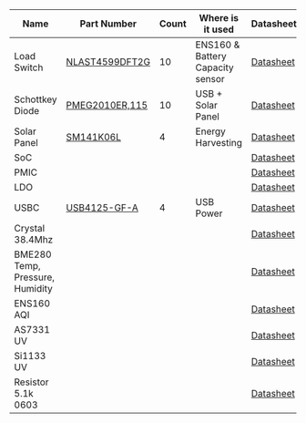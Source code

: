 |Name | Part Number         | Count | Where is it used | Datasheet |
|-----|--------------|---|----|------------------|
|Load Switch|  [NLAST4599DFT2G](https://www.digikey.com/en/products/detail/onsemi/NLAST4599DFT2G/920177) | 10  | ENS160 & Battery Capacity sensor | [Datasheet](https://www.onsemi.com/pdf/datasheet/nlast4599-d.pdf) |  
|Schottkey Diode| [PMEG2010ER,115](https://www.digikey.com/en/products/detail/nexperia-usa-inc/PMEG2010ER-115/2119861)  | 10 |  USB + Solar Panel  | [Datasheet](https://assets.nexperia.com/documents/data-sheet/PMEG2010ER.pdf)    |
|Solar Panel| [SM141K06L](https://www.digikey.com/en/products/detail/anysolar-ltd/SM141K06L/9990462)  | 4 |  Energy Harvesting  | [Datasheet](https://waf-e.dubudisk.com/anysolar.dubuplus.com/techsupport@anysolar.biz/O18Ae0C/DubuDisk/www/Gen3/SM141K06L%20DATA%20SHEET%20202007.pdf)    |
|SoC| []()  |  |    | [Datasheet]()    |
|PMIC| []()  |  |    | [Datasheet]()    |
|LDO| []()  |  |    | [Datasheet]()    |
|USBC| [USB4125-GF-A](https://www.digikey.com/en/products/detail/gct/USB4125-GF-A/13547388)  | 4 |  USB Power  | [Datasheet](https://mm.digikey.com/Volume0/opasdata/d220001/medias/docus/5561/USB4125%20-%20Product%20Drawing.pdf)    |
|Crystal 38.4Mhz| []()  |  |    | [Datasheet]()    |
|BME280 Temp, Pressure, Humidity| []()  |  |    | [Datasheet]()    |
|ENS160 AQI| []()  |  |    | [Datasheet]()    |
|AS7331 UV| []()  |  |    | [Datasheet]()    |
|Si1133 UV| []()  |  |    | [Datasheet]()    |
|Resistor 5.1k 0603| []()  |  |    | [Datasheet]()    |
